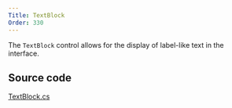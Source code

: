 ```yaml
---
Title: TextBlock
Order: 330
---
```

The `TextBlock` control allows for the display of label-like text in the interface.

## Source code
[TextBlock.cs](https://github.com/AvaloniaUI/Avalonia/blob/master/src/Avalonia.Controls/TextBlock.cs)
